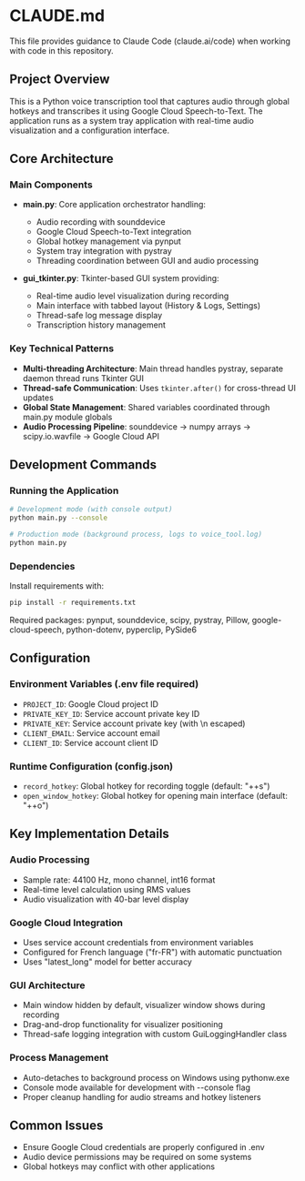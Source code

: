 # CLAUDE.md

This file provides guidance to Claude Code (claude.ai/code) when working with code in this repository.

## Project Overview

This is a Python voice transcription tool that captures audio through global hotkeys and transcribes it using Google Cloud Speech-to-Text. The application runs as a system tray application with real-time audio visualization and a configuration interface.

## Core Architecture

### Main Components

- **main.py**: Core application orchestrator handling:
  - Audio recording with sounddevice
  - Google Cloud Speech-to-Text integration
  - Global hotkey management via pynput
  - System tray integration with pystray
  - Threading coordination between GUI and audio processing

- **gui_tkinter.py**: Tkinter-based GUI system providing:
  - Real-time audio level visualization during recording
  - Main interface with tabbed layout (History & Logs, Settings)
  - Thread-safe log message display
  - Transcription history management

### Key Technical Patterns

- **Multi-threading Architecture**: Main thread handles pystray, separate daemon thread runs Tkinter GUI
- **Thread-safe Communication**: Uses `tkinter.after()` for cross-thread UI updates
- **Global State Management**: Shared variables coordinated through main.py module globals
- **Audio Processing Pipeline**: sounddevice → numpy arrays → scipy.io.wavfile → Google Cloud API

## Development Commands

### Running the Application

```bash
# Development mode (with console output)
python main.py --console

# Production mode (background process, logs to voice_tool.log)
python main.py
```

### Dependencies

Install requirements with:
```bash
pip install -r requirements.txt
```

Required packages: pynput, sounddevice, scipy, pystray, Pillow, google-cloud-speech, python-dotenv, pyperclip, PySide6

## Configuration

### Environment Variables (.env file required)
- `PROJECT_ID`: Google Cloud project ID
- `PRIVATE_KEY_ID`: Service account private key ID  
- `PRIVATE_KEY`: Service account private key (with \n escaped)
- `CLIENT_EMAIL`: Service account email
- `CLIENT_ID`: Service account client ID

### Runtime Configuration (config.json)
- `record_hotkey`: Global hotkey for recording toggle (default: "<ctrl>+<alt>+s")
- `open_window_hotkey`: Global hotkey for opening main interface (default: "<ctrl>+<alt>+o")

## Key Implementation Details

### Audio Processing
- Sample rate: 44100 Hz, mono channel, int16 format
- Real-time level calculation using RMS values
- Audio visualization with 40-bar level display

### Google Cloud Integration
- Uses service account credentials from environment variables
- Configured for French language ("fr-FR") with automatic punctuation
- Uses "latest_long" model for better accuracy

### GUI Architecture
- Main window hidden by default, visualizer window shows during recording
- Drag-and-drop functionality for visualizer positioning
- Thread-safe logging integration with custom GuiLoggingHandler class

### Process Management
- Auto-detaches to background process on Windows using pythonw.exe
- Console mode available for development with --console flag
- Proper cleanup handling for audio streams and hotkey listeners

## Common Issues

- Ensure Google Cloud credentials are properly configured in .env
- Audio device permissions may be required on some systems
- Global hotkeys may conflict with other applications